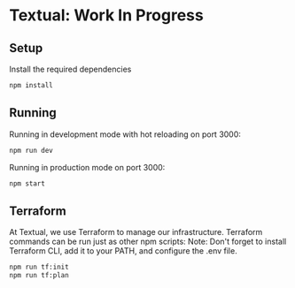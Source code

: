 # Textual: Work In Progress

## Setup

Install the required dependencies

```bash
npm install
```

## Running

Running in development mode with hot reloading on port 3000:

```bash
npm run dev
```

Running in production mode on port 3000:

```bash
npm start
```

## Terraform

At Textual, we use Terraform to manage our infrastructure. Terraform commands can be run just as other npm scripts:
Note: Don't forget to install Terraform CLI, add it to your PATH, and configure the .env file.

```bash
npm run tf:init
npm run tf:plan
```
